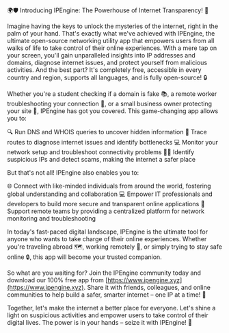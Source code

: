 🌍🛡️ Introducing IPEngine: The Powerhouse of Internet Transparency! 🚀

Imagine having the keys to unlock the mysteries of the internet, right in the palm of your hand. That's exactly what we've achieved with IPEngine, the ultimate open-source networking utility app that empowers users from all walks of life to take control of their online experiences. With a mere tap on your screen, you'll gain unparalleled insights into IP addresses and domains, diagnose internet issues, and protect yourself from malicious activities. And the best part? It's completely free, accessible in every country and region, supports all languages, and is fully open-source! 🔒

Whether you're a student checking if a domain is fake 📚, a remote worker troubleshooting your connection 🌄, or a small business owner protecting your site 💼, IPEngine has got you covered. This game-changing app allows you to:

🔍 Run DNS and WHOIS queries to uncover hidden information
🔎 Trace routes to diagnose internet issues and identify bottlenecks
💻 Monitor your network setup and troubleshoot connectivity problems
🕵️‍♀️ Identify suspicious IPs and detect scams, making the internet a safer place

But that's not all! IPEngine also enables you to:

🌐 Connect with like-minded individuals from around the world, fostering global understanding and collaboration
💻 Empower IT professionals and developers to build more secure and transparent online applications
🛭 Support remote teams by providing a centralized platform for network monitoring and troubleshooting

In today's fast-paced digital landscape, IPEngine is the ultimate tool for anyone who wants to take charge of their online experiences. Whether you're traveling abroad 🗺️, working remotely 💼, or simply trying to stay safe online 🔒, this app will become your trusted companion.

So what are you waiting for? Join the IPEngine community today and download our 100% free app from [https://www.ipengine.xyz](https://www.ipengine.xyz). Share it with friends, colleagues, and online communities to help build a safer, smarter internet – one IP at a time! 💪

Together, let's make the internet a better place for everyone. Let's shine a light on suspicious activities and empower users to take control of their digital lives. The power is in your hands – seize it with IPEngine! 🌟
